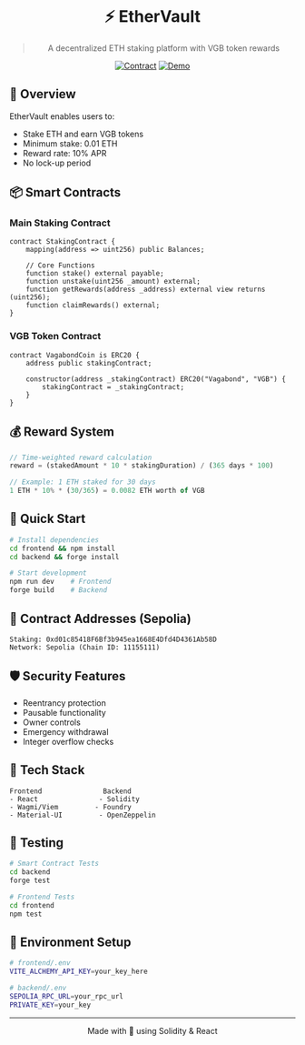 <div align="center">

# ⚡ EtherVault

> A decentralized ETH staking platform with VGB token rewards

[![Contract](https://img.shields.io/badge/Sepolia-Verified-2ea44f?style=for-the-badge)](https://sepolia.etherscan.io/address/0xd01c85418F6Bf3b945ea1668E4Dfd4D4361Ab58D)
[![Demo](https://img.shields.io/badge/YouTube-Demo-red?style=for-the-badge)](https://www.youtube.com/watch?v=XYssCK5NHHk)

</div>

## 🎯 Overview

EtherVault enables users to:
- Stake ETH and earn VGB tokens
- Minimum stake: 0.01 ETH
- Reward rate: 10% APR
- No lock-up period

## 📦 Smart Contracts

### Main Staking Contract
```solidity
contract StakingContract {
    mapping(address => uint256) public Balances;
    
    // Core Functions
    function stake() external payable;
    function unstake(uint256 _amount) external;
    function getRewards(address _address) external view returns (uint256);
    function claimRewards() external;
}
```

### VGB Token Contract
```solidity
contract VagabondCoin is ERC20 {
    address public stakingContract;
    
    constructor(address _stakingContract) ERC20("Vagabond", "VGB") {
        stakingContract = _stakingContract;
    }
}
```

## 💰 Reward System

```js
// Time-weighted reward calculation
reward = (stakedAmount * 10 * stakingDuration) / (365 days * 100)

// Example: 1 ETH staked for 30 days
1 ETH * 10% * (30/365) = 0.0082 ETH worth of VGB
```

## 🚀 Quick Start

```bash
# Install dependencies
cd frontend && npm install
cd backend && forge install

# Start development
npm run dev    # Frontend
forge build    # Backend
```

## 🔐 Contract Addresses (Sepolia)

```
Staking: 0xd01c85418F6Bf3b945ea1668E4Dfd4D4361Ab58D
Network: Sepolia (Chain ID: 11155111)
```

## 🛡️ Security Features

- Reentrancy protection
- Pausable functionality
- Owner controls
- Emergency withdrawal
- Integer overflow checks

## 🔧 Tech Stack

```
Frontend               Backend
- React               - Solidity
- Wagmi/Viem         - Foundry
- Material-UI         - OpenZeppelin
```

## 🧪 Testing

```bash
# Smart Contract Tests
cd backend
forge test

# Frontend Tests
cd frontend
npm test
```

## 📝 Environment Setup

```bash
# frontend/.env
VITE_ALCHEMY_API_KEY=your_key_here

# backend/.env
SEPOLIA_RPC_URL=your_rpc_url
PRIVATE_KEY=your_key
```

---

<div align="center">
Made with 💙 using Solidity & React
</div> 